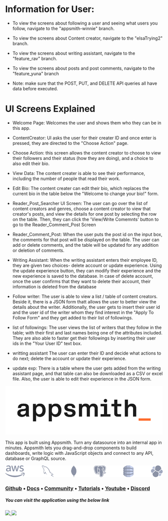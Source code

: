 # Information for User:
- To view the screens about following a user and seeing what users you follow, navigate to the "appsmith-winnie" branch.
- To view the screens about Content creator, navigate to the "elsaTrying2" branch.
- To view the screens about writing assistant, navigate to the "feature_rav" branch.
- To view the screens about posts and post comments, navigate to the "feature_yuna" branch

- Note: make sure that the POST, PUT, and DELETE API queries all have data before executed. 

# UI Screens Explained
- Welcome Page: Welcomes the user and shows them who they can be in this app.

- ContentCreator: UI asks the user for their creater ID and once enter is pressed, they are directed to the "Choose Action" page.

- Choose Action: this screen allows the content creator to choose to view their followers and their status (how they are doing), and a choice to also edit their bio.

- View Data: The content creater is able to see their performance, including the number of people that read their work. 

- Edit Bio: The content creater can edit their bio, which replaces the current bio in the table below the "Welcome to change your bio!" form.

- Reader_Post_Searcher UI Screen: The user can go over the list of content creators and genres, choose a content creator to view that creator's posts, and view the details for one post by selecting the row on the table. Then, they can click the 'View/Write Comemnts' button to go to the Reader_Comment_Post Screen

- Reader_Comment_Post: When the user puts the post id on the input box, the comments for that post will be displayed on the table. The user can add or delete comments, and the table will be updated for any addition or deletion of comments.
  
- Writing Assistant: When the writing assistant enters their employee ID, they are given two choices- delete account or update experience. Using the update experience button, they can modify their experience and the new experience is saved to the database. In case of delete account, once the user confirms that they want to delete their account, their information is deleted from the database

- Follow writer: The user is able to view a list / table of content creators. Beside it, there is a JSON form thatt allows the user to better view the details about the writer. Additionally, the user gets to insert their user id and the user id of the writer whom they find interest in the "Apply To Follow Form" and they get added to their list of followings.

- list of followings: The user views the list of writers that they follow in the table; with their first and last names being one of the attributes included. They are also able to faster get their followings by inserting their user ids in the "Your User ID" text box.

- writting assistant The user can enter their ID and decide what actions to do next; delete the account or update their experience.

- update exp: There is a table where the user gets added from the writing assistant page, and that table can also be downloaded as a CSV or excel file. Also, the user is able to edit their experience in the JSON form.


![](https://raw.githubusercontent.com/appsmithorg/appsmith/release/static/appsmith_logo_primary.png)

This app is built using Appsmith. Turn any datasource into an internal app in minutes. Appsmith lets you drag-and-drop components to build dashboards, write logic with JavaScript objects and connect to any API, database or GraphQL source.

![](https://raw.githubusercontent.com/appsmithorg/appsmith/release/static/images/integrations.png)

### [Github](https://github.com/appsmithorg/appsmith) • [Docs](https://docs.appsmith.com/?utm_source=github&utm_medium=social&utm_content=appsmith_docs&utm_campaign=null&utm_term=appsmith_docs) • [Community](https://community.appsmith.com/) • [Tutorials](https://github.com/appsmithorg/appsmith/tree/update/readme#tutorials) • [Youtube](https://www.youtube.com/appsmith) • [Discord](https://discord.gg/rBTTVJp)

##### You can visit the application using the below link

###### [![](https://assets.appsmith.com/git-sync/Buttons.svg) ](http://localhost:8080/applications/661c8d8acf6f1074d34e2e96/pages/661c8d8bcf6f1074d34e2e99) [![](https://assets.appsmith.com/git-sync/Buttons2.svg)](http://localhost:8080/applications/661c8d8acf6f1074d34e2e96/pages/661c8d8bcf6f1074d34e2e99/edit)
